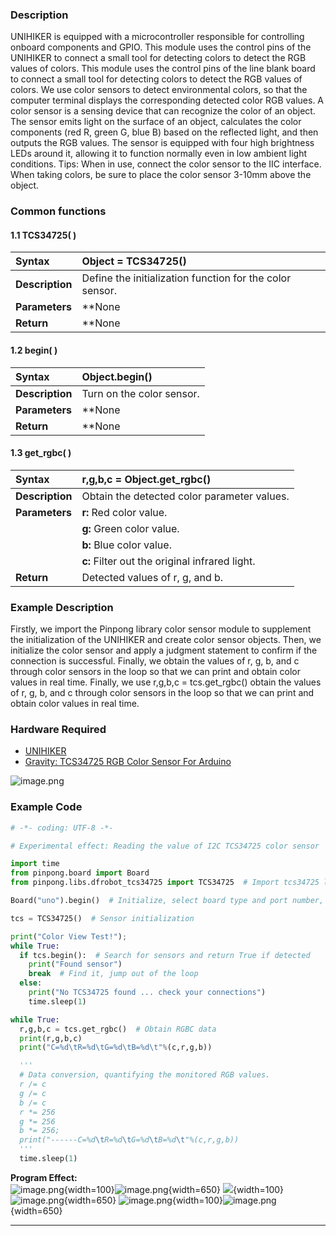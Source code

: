 ### **Description**
UNIHIKER is equipped with a microcontroller responsible for controlling onboard components and GPIO. This module uses the control pins of the UNIHIKER to connect a small tool for detecting colors to detect the RGB values of colors. This module uses the control pins of the line blank board to connect a small tool for detecting colors to detect the RGB values of colors. We use color sensors to detect environmental colors, so that the computer terminal displays the corresponding detected color RGB values.
A color sensor is a sensing device that can recognize the color of an object. The sensor emits light on the surface of an object, calculates the color components (red R, green G, blue B) based on the reflected light, and then outputs the RGB values. The sensor is equipped with four high brightness LEDs around it, allowing it to function normally even in low ambient light conditions.
Tips: When in use, connect the color sensor to the IIC interface. When taking colors, be sure to place the color sensor 3-10mm above the object.
### **Common functions**

#### 1.1 TCS34725( )
| **Syntax**          | **Object = TCS34725()**      |  
| :--------------     | :--------------------      |
| **Description**     | Define the initialization function for the color sensor.      |  
| **Parameters**      | **None  |  
| **Return**          | **None    |  


#### 1.2 begin( )
| **Syntax**          | **Object.begin()**     |   
| :--------------     | :--------------------      |
| **Description**     | Turn on the color sensor.     |  
| **Parameters**      | **None  |  
| **Return**          | **None    |  




#### 1.3 get_rgbc( )
| **Syntax**          | **r,g,b,c = Object.get_rgbc()**     |   
| :--------------     | :--------------------      |
| **Description**     | Obtain the detected color parameter values.      |  
| **Parameters**      | **r:** Red color value.  |  
|                     | **g:** Green color value.  |  
|                     | **b:** Blue color value.  |  
|                     | **c:** Filter out the original infrared light.  |  
| **Return**          | Detected values of r, g, and b.    |  




### **Example Description**
Firstly, we import the Pinpong library color sensor module to supplement the initialization of the UNIHIKER and create color sensor objects. Then, we initialize the color sensor and apply a judgment statement to confirm if the connection is successful. Finally, we obtain the values of r, g, b, and c through color sensors in the loop so that we can print and obtain color values in real time. Finally, we use r,g,b,c = tcs.get_rgbc() obtain the values of r, g, b, and c through color sensors in the loop so that we can print and obtain color values in real time.
### **Hardware Required**

- [UNIHIKER](https://www.dfrobot.com/product-2691.html)
- [Gravity: TCS34725 RGB Color Sensor For Arduino](https://www.dfrobot.com/product-1546.html)

![image.png](img/6_Color_recognition/1723086164070-47c34a7a-26d0-4363-88dc-e805418f536a.png)

### **Example Code**
```python
# -*- coding: UTF-8 -*-

# Experimental effect: Reading the value of I2C TCS34725 color sensor

import time
from pinpong.board import Board
from pinpong.libs.dfrobot_tcs34725 import TCS34725  # Import tcs34725 library from libs

Board("uno").begin()  # Initialize, select board type and port number, automatically recognize without entering port number

tcs = TCS34725()  # Sensor initialization

print("Color View Test!");
while True:
  if tcs.begin():  # Search for sensors and return True if detected
    print("Found sensor")
    break  # Find it, jump out of the loop
  else:
    print("No TCS34725 found ... check your connections")
    time.sleep(1)

while True:
  r,g,b,c = tcs.get_rgbc()  # Obtain RGBC data
  print(r,g,b,c)
  print("C=%d\tR=%d\tG=%d\tB=%d\t"%(c,r,g,b))

  '''
  # Data conversion, quantifying the monitored RGB values.
  r /= c
  g /= c
  b /= c
  r *= 256
  g *= 256
  b *= 256;
  print("------C=%d\tR=%d\tG=%d\tB=%d\t"%(c,r,g,b))
  '''
  time.sleep(1)
```
**Program Effect:**  
![image.png](img/6_Color_recognition/1723089008313-c825006d-a39c-4b31-a4ab-fc3a7039b6b7.png){width=100}![image.png](img/6_Color_recognition/1723089035437-245e082a-fe56-4aa4-8716-dbadd5aa7b25.png){width=650}
![](img/6_Color_recognition/1723089184692-b25b8aca-e07f-4dac-8dd5-e1456636db67.png){width=100}![image.png](img/6_Color_recognition/1723089113536-056b4316-4e61-475e-ae95-14b61c649965.png){width=650}
![image.png](img/6_Color_recognition/1723089211071-f35d8d8e-5b92-4dbb-ad97-6f4e43c63ca9.png){width=100}![image.png](img/6_Color_recognition/1723089230549-4a5ee5a8-0f3b-4f38-ae10-f79a3c599fbf.png){width=650}


---
